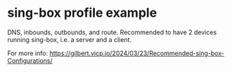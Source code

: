 # sing-box profile example
 DNS, inbounds, outbounds, and route.
 Recommended to have 2 devices running sing-box, i.e. a server and a client.

For more info: https://gilbert.vicp.io/2024/03/23/Recommended-sing-box-Configurations/ 